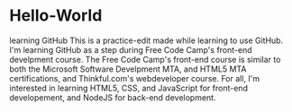 # Hello-World
learning GitHub
This is a practice-edit made while learning to use GitHub. I'm learning GitHub as a step during Free Code Camp's front-end develpment course. The Free Code Camp's front-end course is similar to both the Microsoft Software Develpment MTA, and HTML5 MTA certifications, and Thinkful.com's webdeveloper course. For all, I'm interested in learning HTML5, CSS, and JavaScript for front-end developement, and NodeJS for back-end development. 
